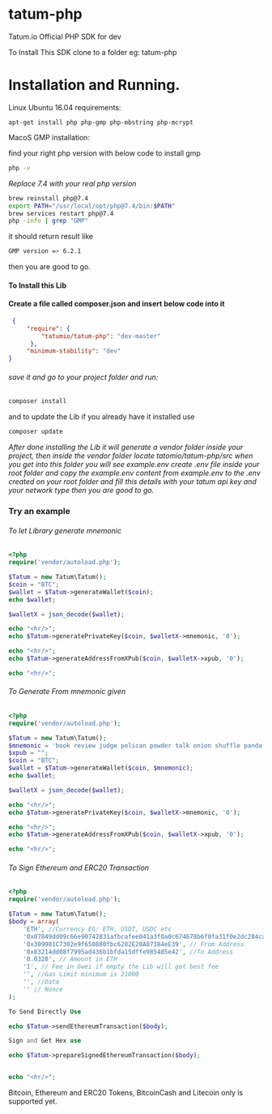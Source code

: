 # tatum-php
Tatum.io Official PHP SDK for dev

To Install This SDK clone to a folder eg: tatum-php

<h1>Installation and Running.</h1>
Linux Ubuntu 16.04 requirements:

```linux
apt-get install php php-gmp php-mbstring php-mcrypt
```

MacoS GMP installation:

find your right php version with below code to install gmp

```bash
php -v
```

<i> Replace 7.4 with your real php version </i>

```bash
brew reinstall php@7.4
export PATH="/usr/local/opt/php@7.4/bin:$PATH"
brew services restart php@7.4
php -info | grep "GMP"

```

it should return result like 

```bash
GMP version => 6.2.1
```

then you are good to go.

<h4> To Install this Lib</h4>
<h4> Create a file called <b>composer.json</b> and insert below code into it</h4>

```json
 {
     "require": {
         "tatumio/tatum-php": "dev-master"
      },
     "minimum-stability": "dev"
}
 ```

 <h6>save it and go to your project folder and run:</h6>

```bash
composer install
 ```

 and to update the Lib if you already have it installed use 


 ```bash
composer update
 ```
 
 <i>After done installing the Lib it will generate a vendor folder inside your project, then inside the vendor folder locate tatomio/tatum-php/src when you get into this folder you will see example.env create .env file inside your root folder and copy the example.env content from example.env to the .env created on your root folder and fill this details with your tatum api key and your network type then you are good to go.
 </i>

<h3>Try an example</h3>

<h6>To let Library generate mnemonic</h6>

```php
<?php
require('vendor/autoload.php');

$Tatum = new Tatum\Tatum();
$coin = "BTC";
$wallet = $Tatum->generateWallet($coin); 
echo $wallet;

$walletX = json_decode($wallet);

echo "<hr/>";
echo $Tatum->generatePrivateKey($coin, $walletX->mnemonic, '0');

echo "<hr/>";
echo $Tatum->generateAddressFromXPub($coin, $walletX->xpub, '0');

echo "<hr/>";
```

<h6>To Generate From mnemonic given</h6>

```php
<?php
require('vendor/autoload.php');

$Tatum = new Tatum\Tatum();
$mnemonic = 'book review judge pelican powder talk onion shuffle panda foot scheme rail rather pond logic private month sure harsh leader double zero pave happy';
$xpub = "";
$coin = "BTC";
$wallet = $Tatum->generateWallet($coin, $mnemonic); 
echo $wallet;

$walletX = json_decode($wallet);

echo "<hr/>";
echo $Tatum->generatePrivateKey($coin, $walletX->mnemonic, '0');

echo "<hr/>";
echo $Tatum->generateAddressFromXPub($coin, $walletX->xpub, '0');

echo "<hr/>";
```

<h6>To Sign Ethereum and ERC20 Transaction</h6>

```php
<?php
require('vendor/autoload.php');

$Tatum = new Tatum\Tatum();
$body = array(
    'ETH', //Currency EG: ETH, USDT, USDC etc
    '0x07849dd09c66e90742831afbcafee041a3f0a0c674678b6f0fa31f0e2dc284ca', //Private Key Wif
    '0x309981C7302e9f650880fbc6282E28A87384eE39', // From Address
    '0x83214dd08f7995ad436b1bfda15dffe985485e42', //To Address
    '0.0328', // Amount in ETH
    '1', // Fee in Gwei if empty the Lib will get best fee
    '', //Gas Limit minimum is 21000
    '', //Data
    '' // Nonce
);

To Send Directly Use

echo $Tatum->sendEthereumTransaction($body);

Sign and Get Hex use 

echo $Tatum->prepareSignedEthereumTransaction($body);


echo "<hr/>";
```

Bitcoin, Ethereum and ERC20 Tokens, BitcoinCash and Litecoin only is supported yet.